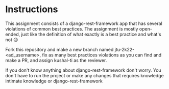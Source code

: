 # Instructions
This assignment consists of a django-rest-framework app that has several violations of common best practices.
The assignment is mostly open-ended, just like the definition of what exactly is a best practice and what's not 😉

Fork this repository and make a new branch named jtu-2k22-<ad_username>, fix as many best practices violations as you can find and make a PR, and assign kushal-ti as the reviewer.

If you don't know anything about django-rest-framework don't worry. You don't have to run the project or make any changes that requires knowledge intimate knowledge or django-rest-framework

